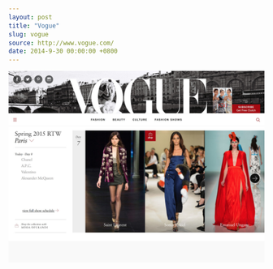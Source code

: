 ```yaml
---
layout: post 
title: "Vogue"
slug: vogue
source: http://www.vogue.com/
date: 2014-9-30 00:00:00 +0800
---
```


<img src="/screenshots/vogue.jpg">

